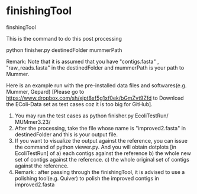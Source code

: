 finishingTool
=============

finshingTool 


This is the command to do this post processing

python finisher.py destinedFolder mummerPath

Remark: 
Note that it is assumed that you have "contigs.fasta" , "raw_reads.fasta" in the destinedFolder and mummerPath is your path to Mummer.

Here is an example run with the pre-installed data files and softwares(e.g. Mummer, Gepard) [Please go to https://www.dropbox.com/sh/xjpt8xf5g1xf0ek/bGmZvt9Zfd to Download the EColi-Data set as test cases coz it is too big for GitHub].

1. You may run the test cases as python finisher.py EcoliTestRun/ MUMmer3.23/
2. After the processing, take the file whose name is "improved2.fasta" in destinedFolder and this is your output file.
3. If you want to visualize the output against the reference, you can issue the command of python viewer.py. And you will obtain dotplots [in EcoliTestRun] of
	a) each contigs against the reference 
	b) the whole new set of contigs against the reference. 
	c) the whole original set of contigs against the reference. 
4. Remark : after passing through the finishingTool, it is advised to use a polishing tool(e.g. Quiver) to polish the improved contigs in improved2.fasta

